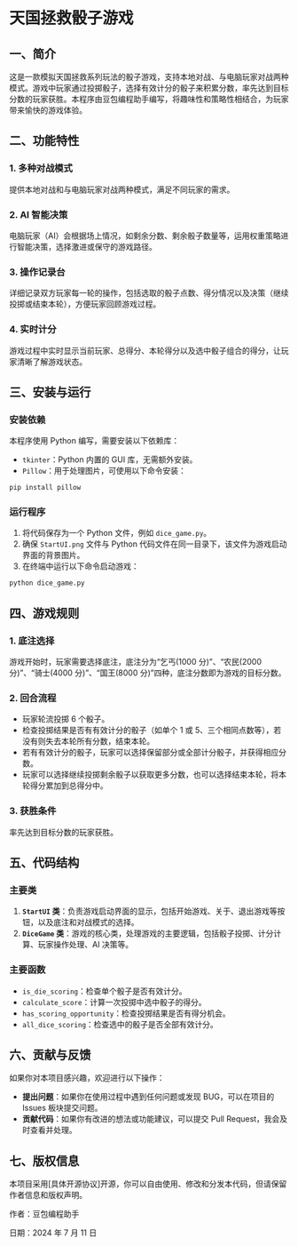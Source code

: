 # 天国拯救骰子游戏

## 一、简介

这是一款模拟天国拯救系列玩法的骰子游戏，支持本地对战、与电脑玩家对战两种模式。游戏中玩家通过投掷骰子，选择有效计分的骰子来积累分数，率先达到目标分数的玩家获胜。本程序由豆包编程助手编写，将趣味性和策略性相结合，为玩家带来愉快的游戏体验。

## 二、功能特性

### 1. 多种对战模式
提供本地对战和与电脑玩家对战两种模式，满足不同玩家的需求。

### 2. AI 智能决策
电脑玩家（AI）会根据场上情况，如剩余分数、剩余骰子数量等，运用权重策略进行智能决策，选择激进或保守的游戏路径。

### 3. 操作记录台
详细记录双方玩家每一轮的操作，包括选取的骰子点数、得分情况以及决策（继续投掷或结束本轮），方便玩家回顾游戏过程。

### 4. 实时计分
游戏过程中实时显示当前玩家、总得分、本轮得分以及选中骰子组合的得分，让玩家清晰了解游戏状态。

## 三、安装与运行

### 安装依赖
本程序使用 Python 编写，需要安装以下依赖库：
- `tkinter`：Python 内置的 GUI 库，无需额外安装。
- `Pillow`：用于处理图片，可使用以下命令安装：
```bash
pip install pillow
```

### 运行程序
1. 将代码保存为一个 Python 文件，例如 `dice_game.py`。
2. 确保 `StartUI.png` 文件与 Python 代码文件在同一目录下，该文件为游戏启动界面的背景图片。
3. 在终端中运行以下命令启动游戏：
```bash
python dice_game.py
```

## 四、游戏规则

### 1. 底注选择
游戏开始时，玩家需要选择底注，底注分为“乞丐(1000 分)”、“农民(2000 分)”、“骑士(4000 分)”、“国王(8000 分)”四种，底注分数即为游戏的目标分数。

### 2. 回合流程
- 玩家轮流投掷 6 个骰子。
- 检查投掷结果是否有有效计分的骰子（如单个 1 或 5、三个相同点数等），若没有则失去本轮所有分数，结束本轮。
- 若有有效计分的骰子，玩家可以选择保留部分或全部计分骰子，并获得相应分数。
- 玩家可以选择继续投掷剩余骰子以获取更多分数，也可以选择结束本轮，将本轮得分累加到总得分中。

### 3. 获胜条件
率先达到目标分数的玩家获胜。

## 五、代码结构

### 主要类
1. **`StartUI` 类**：负责游戏启动界面的显示，包括开始游戏、关于、退出游戏等按钮，以及底注和对战模式的选择。
2. **`DiceGame` 类**：游戏的核心类，处理游戏的主要逻辑，包括骰子投掷、计分计算、玩家操作处理、AI 决策等。

### 主要函数
- `is_die_scoring`：检查单个骰子是否有效计分。
- `calculate_score`：计算一次投掷中选中骰子的得分。
- `has_scoring_opportunity`：检查投掷结果是否有得分机会。
- `all_dice_scoring`：检查选中的骰子是否全部有效计分。

## 六、贡献与反馈

如果你对本项目感兴趣，欢迎进行以下操作：
- **提出问题**：如果你在使用过程中遇到任何问题或发现 BUG，可以在项目的 Issues 板块提交问题。
- **贡献代码**：如果你有改进的想法或功能建议，可以提交 Pull Request，我会及时查看并处理。

## 七、版权信息

本项目采用[具体开源协议]开源，你可以自由使用、修改和分发本代码，但请保留作者信息和版权声明。

作者：豆包编程助手

日期：2024 年 7 月 11 日 
